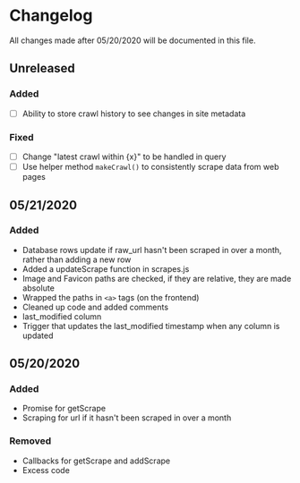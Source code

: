 # Changelog
All changes made after 05/20/2020 will be documented in this file.

## Unreleased
### Added
- [ ] Ability to store crawl history to see changes in site metadata

### Fixed
- [ ] Change "latest crawl within {x}" to be handled in query
- [ ] Use helper method `makeCrawl()` to consistently scrape data from web pages

## 05/21/2020
### Added
- Database rows update if raw_url hasn't been scraped in over a month, rather than adding a new row
- Added a updateScrape function in scrapes.js
- Image and Favicon paths are checked, if they are relative, they are made absolute
- Wrapped the paths in `<a>` tags (on the frontend)
- Cleaned up code and added comments 
- last_modified column
- Trigger that updates the last_modified timestamp when any column is updated

## 05/20/2020
### Added
 - Promise for getScrape
 - Scraping for url if it hasn't been scraped in over a month

### Removed
 - Callbacks for getScrape and addScrape
 - Excess code